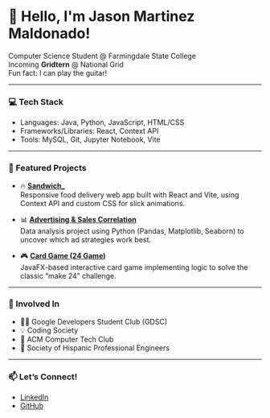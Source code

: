 # 👋 Hello, I'm Jason Martinez Maldonado!

Computer Science Student @ Farmingdale State College  
Incoming **Gridtern** @ National Grid  
Fun fact: I can play the guitar!

---

### 💻 Tech Stack
- Languages: Java, Python, JavaScript, HTML/CSS  
- Frameworks/Libraries: React, Context API  
- Tools: MySQL, Git, Jupyter Notebook, Vite  

---

### 📌 Featured Projects
- 🔥 [**Sandwich_**](https://github.com/jason-m35/sandwich_)  
  Responsive food delivery web app built with React and Vite, using Context API and custom CSS for slick animations.

- 📊 [**Advertising & Sales Correlation**](https://github.com/jason-m35/Advertising-Correlation)  
  Data analysis project using Python (Pandas, Matplotlib, Seaborn) to uncover which ad strategies work best.

- 🎮 [**Card Game (24 Game)**](https://github.com/jason-m35/Card-Game-)  
  JavaFX-based interactive card game implementing logic to solve the classic “make 24” challenge.

---

### 🧠 Involved In
- 🧑‍💻 Google Developers Student Club (GDSC)  
- 💡 Coding Society 
- 🤝 ACM Computer Tech Club  
- 🔧 Society of Hispanic Professional Engineers

---

### 📫 Let’s Connect!
- [LinkedIn](http://www.linkedin.com/in/jason-martinez-maldonado)  
- [GitHub](https://github.com/jason-m35)  
